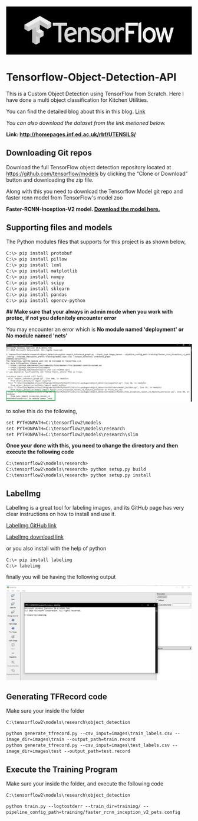 <p align="center">
  <img src="output/tf.jpg">
</p>

# Tensorflow-Object-Detection-API

This is a Custom Object Detection using TensorFlow from Scratch. Here I have done a multi object classification for Kitchen Utilities. 

You can find the detailed blog about this in this blog. [Link](https://medium.com/@narenltk/train-your-own-dataset-for-object-detector-with-tensorflows-object-detector-api-53f74467f6d4)

*You can also download the dataset from the link metioned below.*

**Link: http://homepages.inf.ed.ac.uk/rbf/UTENSILS/**

## Downloading Git repos

Download the full TensorFlow object detection repository located at https://github.com/tensorflow/models by clicking the “Clone or Download” button and downloading the zip file.

Along with this you need to download the Tensorflow Model git repo and faster rcnn model from TensorFlow's model zoo

**Faster-RCNN-Inception-V2 model. [Download the model here.](http://download.tensorflow.org/models/object_detection/faster_rcnn_inception_v2_coco_2018_01_28.tar.gz)**

## Supporting files and models

The Python modules files that supports for this project is as shown below,
  
```
C:\> pip install protobuf
C:\> pip install pillow
C:\> pip install lxml
C:\> pip install matplotlib
C:\> pip install numpy
C:\> pip install scipy
C:\> pip install sklearn
C:\> pip install pandas
C:\> pip install opencv-python
```

**## Make sure that your always in admin mode when you work with protoc, if not you defenitely encounter error**

You may encounter an error which is **No module named 'deployment' or No module named 'nets'**
<p align="center">
  <img src="output/nets_error.JPG">
</p>

to solve this do the following,
```
set PYTHONPATH=C:\tensorflow2\models
set PYTHONPATH=C:\tensorflow2\models\research
set PYTHONPATH=C:\tensorflow2\models\research\slim
```

**Once your done with this, you need to change the directory and then execute the following code**

```
C:\tensorflow2\models\research>
C:\tensorflow2\models\research> python setup.py build
C:\tensorflow2\models\research> python setup.py install
```
## LabelImg

LabelImg is a great tool for labeling images, and its GitHub page has very clear instructions on how to install and use it.

[LabelImg GitHub link](https://github.com/tzutalin/labelImg)

[LabelImg download link](https://www.dropbox.com/s/tq7zfrcwl44vxan/windows_v1.6.0.zip?dl=1)

or you also install with the help of python

```
C:\> pip install labelimg
C:\> labelimg
```
finally you will be having the following output

<p align="center">
  <img src="output/labelimg_running.JPG">
</p>

## Generating TFRecord code

Make sure your inside the folder 
```
C:\tensorflow2\models\research\object_detection
```
```
python generate_tfrecord.py --csv_input=images\train_labels.csv --image_dir=images\train --output_path=train.record
python generate_tfrecord.py --csv_input=images\test_labels.csv --image_dir=images\test --output_path=test.record
```
## Execute the Training Program

Make sure your inside the folder, and execute the following code
```
C:\tensorflow2\models\research\object_detection
```
```
python train.py --logtostderr --train_dir=training/ --pipeline_config_path=training/faster_rcnn_inception_v2_pets.config
```
